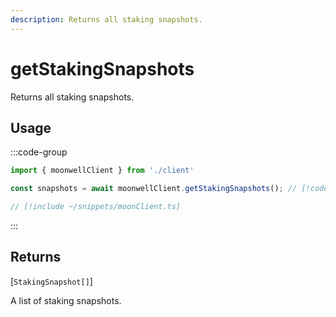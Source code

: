 ```yaml
---
description: Returns all staking snapshots.
---
```


# getStakingSnapshots

Returns all staking snapshots.

## Usage

:::code-group

```ts twoslash [example.ts]
import { moonwellClient } from './client'

const snapshots = await moonwellClient.getStakingSnapshots(); // [!code focus]
```

```ts twoslash [client.ts] filename="client.ts"
// [!include ~/snippets/moonClient.ts]
```

:::

## Returns

[`StakingSnapshot[]`]<!-- /docs/glossary/types#staking-snapshot -->

A list of staking snapshots.

<!-- ## Parameters

### includeLiquidStakingRewards

- **Type:** `boolean`

Whether to include liquid staking rewards in the response.

```ts twoslash
// [!include ~/snippets/moonClient.ts]
// ---cut---
const markets = await moonwellClient.getMarkets({
  includeLiquidStakingRewards: true // [!code focus]
})
``` -->